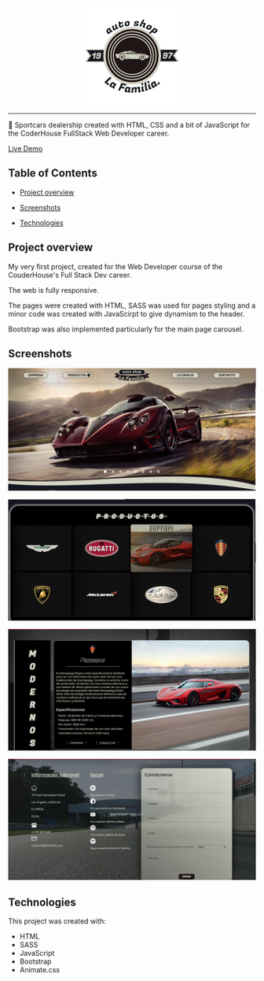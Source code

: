 <div align="center">
    <img src="images/logo1.png" height='200px' alt='logo'>
    <hr/>
</div>

🚗 Sportcars dealership created with HTML, CSS and a bit of JavaScript for the CoderHouse FullStack Web Developer career.

[Live Demo](https://ferbuono.github.io/la-familia-auto-shop/)

## Table of Contents

* [Project overview](#project-overview)

* [Screenshots](#screenshots)

* [Technologies](#technologies)


## Project overview

My very first project, created for the Web Developer course of the CouderHouse's Full Stack Dev career.

The web is fully responsive. 

The pages were created with HTML, SASS was used for pages styling and a minor code was created with JavaScirpt to give dynamism to the header.

Bootstrap was also implemented particularly for the main page carousel. 

	
## Screenshots

![Main menu](images/screenshots/screen1.png)

![Brands](images/screenshots/screen2.png)

![Produc page](images/screenshots/screen3.png)

![Contact us](images/screenshots/screen4.png)


## Technologies

This project was created with:
* HTML
* SASS
* JavaScript
* Bootstrap
* Animate.css

